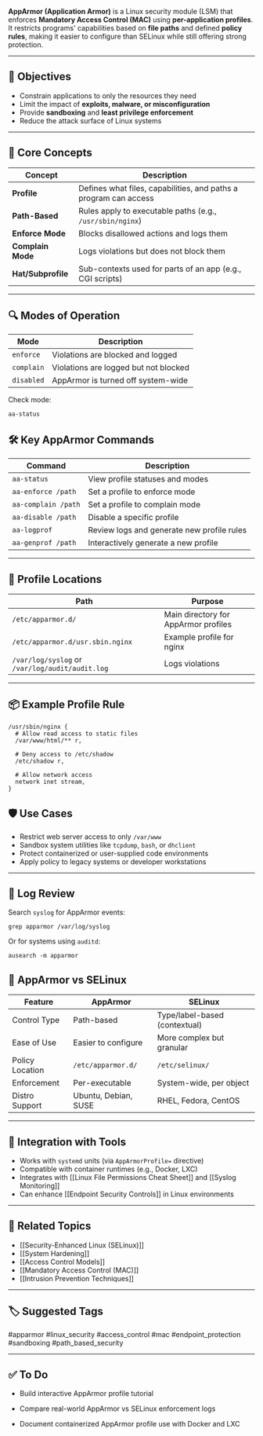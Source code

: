 **AppArmor (Application Armor)** is a Linux security module (LSM) that enforces **Mandatory Access Control (MAC)** using **per-application profiles**. It restricts programs' capabilities based on **file paths** and defined **policy rules**, making it easier to configure than SELinux while still offering strong protection.

---

## 🎯 Objectives

- Constrain applications to only the resources they need
- Limit the impact of **exploits, malware, or misconfiguration**
- Provide **sandboxing** and **least privilege enforcement**
- Reduce the attack surface of Linux systems

---

## 🧱 Core Concepts

| Concept          | Description                                                  |
|------------------|--------------------------------------------------------------|
| **Profile**       | Defines what files, capabilities, and paths a program can access |
| **Path-Based**    | Rules apply to executable paths (e.g., `/usr/sbin/nginx`)   |
| **Enforce Mode**  | Blocks disallowed actions and logs them                     |
| **Complain Mode** | Logs violations but does not block them                     |
| **Hat/Subprofile**| Sub-contexts used for parts of an app (e.g., CGI scripts)   |

---

## 🔍 Modes of Operation

| Mode        | Description                                        |
|-------------|----------------------------------------------------|
| `enforce`   | Violations are blocked and logged                  |
| `complain`  | Violations are logged but not blocked              |
| `disabled`  | AppArmor is turned off system-wide                 |

Check mode:  
```bash
aa-status
```

## 🛠 Key AppArmor Commands

|Command|Description|
|---|---|
|`aa-status`|View profile statuses and modes|
|`aa-enforce /path`|Set a profile to enforce mode|
|`aa-complain /path`|Set a profile to complain mode|
|`aa-disable /path`|Disable a specific profile|
|`aa-logprof`|Review logs and generate new profile rules|
|`aa-genprof /path`|Interactively generate a new profile|

---

## 📁 Profile Locations

|Path|Purpose|
|---|---|
|`/etc/apparmor.d/`|Main directory for AppArmor profiles|
|`/etc/apparmor.d/usr.sbin.nginx`|Example profile for nginx|
|`/var/log/syslog` or `/var/log/audit/audit.log`|Logs violations|

---

## 📦 Example Profile Rule

```
/usr/sbin/nginx {
  # Allow read access to static files
  /var/www/html/** r,
  
  # Deny access to /etc/shadow
  /etc/shadow r,

  # Allow network access
  network inet stream,
}
```

## 🛡 Use Cases

- Restrict web server access to only `/var/www`
- Sandbox system utilities like `tcpdump`, `bash`, or `dhclient`
- Protect containerized or user-supplied code environments
- Apply policy to legacy systems or developer workstations

---

## 🧪 Log Review

Search `syslog` for AppArmor events:
```
grep apparmor /var/log/syslog
```

Or for systems using `auditd`:
```
ausearch -m apparmor
```

## 🧠 AppArmor vs SELinux

|Feature|AppArmor|SELinux|
|---|---|---|
|Control Type|Path-based|Type/label-based (contextual)|
|Ease of Use|Easier to configure|More complex but granular|
|Policy Location|`/etc/apparmor.d/`|`/etc/selinux/`|
|Enforcement|Per-executable|System-wide, per object|
|Distro Support|Ubuntu, Debian, SUSE|RHEL, Fedora, CentOS|

---

## 🔐 Integration with Tools

- Works with `systemd` units (via `AppArmorProfile=` directive)
- Compatible with container runtimes (e.g., Docker, LXC)
- Integrates with [[Linux File Permissions Cheat Sheet]] and [[Syslog Monitoring]]
- Can enhance [[Endpoint Security Controls]] in Linux environments

---

## 🧠 Related Topics

- [[Security-Enhanced Linux (SELinux)]]
- [[System Hardening]]
- [[Access Control Models]]
- [[Mandatory Access Control (MAC)]]
- [[Intrusion Prevention Techniques]]

---

## 🏷 Suggested Tags

#apparmor #linux_security #access_control #mac #endpoint_protection #sandboxing #path_based_security

---

## ✅ To Do

-  Build interactive AppArmor profile tutorial
    
-  Compare real-world AppArmor vs SELinux enforcement logs
    
-  Document containerized AppArmor profile use with Docker and LXC